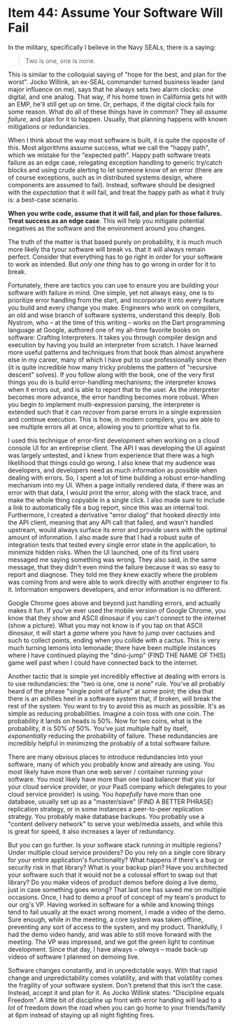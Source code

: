 # Item 44: Assume Your Software Will Fail

In the military, specifically I believe in the Navy SEALs, there is a saying:

> Two is one, one is none.

This is similar to the colloquial saying of "hope for the best, and plan for the
worst". Jocko Willink, an ex-SEAL commander turned business leader (and major
influence on me), says that he always sets two alarm clocks: one digital, and
one analog. That way, if his home town in California gets hit with an EMP, he'll
still get up on time. Or, perhaps, if the digital clock fails for some reason.
What do all of these things have in common? They all _assume failure_, and plan
for it to happen. Usually, that planning happens with known mitigations or
redundancies.

When I think about the way most software is built, it is quite the opposite of
this. Most algorithms assume success, what we call the "happy path", which we
mistake for the "expected path". Happy path software treats failure as an edge
case, relegating exception handling to generic try/catch blocks and using crude
alerting to let someone know of an error (there are of course exceptions, such
as in distributed systems design, where components are assumed to fail).
Instead, software should be designed with the _expectation_ that it will fail,
and treat the happy path as what it truly is: a best-case scenario.

**When you write code, assume that it will fail, and plan for those failures.
Treat success as an edge case**. This will help you mitigate potential negatives
as the software and the environment around you changes.

The truth of the matter is that based purely on probability, it is much much
more likely tha tyour software will break vs. that it will always remain
perfect. Consider that everything has to go right in order for your software to
work as intended. But _only one thing_ has to go wrong in order for it to break.

Fortunately, there are tactics you can use to ensure you are building your
software with failure in mind. One simple, yet not always easy, one is to
prioritize error handling from the start, and incorporate it into every feature
you build and every change you make. Engineers who work on compilers, an old and
wise branch of software systems, understand this deeply. Bob Nystrom, who – at
the time of this writing – works on the Dart programming language at Google,
authored one of my all-time favorite books on software: Crafting Interpreters.
It takes you through compiler design and execution by having you build an
interpreter from scratch. I have learned more useful patterns and techniques
from that book than almost anywhere else in my career, many of which I have put
to use professionally since then (it is quite incredible how many tricky
problems the pattern of "recursive descent" solves). If you follow along with
the book, one of the very first things you do is build error-handling
mechanisms; the interpreter knows when it errors out, and is able to report that
to the user. As the interpreter becomes more advance, the error handling becomes
more robust. When you begin to implement multi-expression parsing, the
interpreter is extended such that it can _recover_ from parse errors in a single
expression and continue execution. This is how, in modern compilers, you are
able to see multiple errors all at once, allowing you to prioritize what to fix.

I used this technique of error-first development when working on a cloud console
UI for an entireprise client. The API I was developing the UI against was
largely untested, and I knew from experience that there was a high likelihood
that things could go wrong. I also knew that my audience was developers, and
developers need as much information as possible when dealing with errors. So, I
spent a lot of time building a robust error-handling mechanism into my UI. When
a page initially rendered data, if there was an error with that data, I would
print the error, along with the stack trace, and make the whole thing copyable
in a single click. I also made sure to include a link to automatically file a
bug report, since this was an internal tool. Furthermore, I created a derivative
"error dialog" that hooked _directly_ into the API client, meaning that any API
call that failed, and wasn't handled upstream, would always surface its error
and provide users with the optimal amount of information. I also made sure that
I had a robust suite of integration tests that tested every single error state
in the application, to minimize hidden risks. When the UI launched, one of its
first users messaged me saying something was wrong. They also said, in the same
message, that they didn't even mind the failure because it was so easy to report
and diagnose. They told me they knew exactly where the problem was coming from
and were able to work directly with another engineer to fix it. Information
empowers developers, and error information is no different.

Google Chrome goes above and beyond just handling errors, and actually makes it
fun. If you've ever used the mobile version of Google Chrome, you know that they
show and ASCII dinosaur if you can't connect to the internet (show a picture).
What you may not know is if you tap on that ASCII dinosaur, it will start a
_game_ where you have to jump over cactuses and such to collect points, ending
when you collide with a cactus. This is very much turning lemons into lemonade;
there have been multiple instances where I have continued playing the
"dino-jump" (FIND THE NAME OF THIS) game well past when I could have connected
back to the internet.

Another tactic that is simple yet incredibly effective at dealing with errors is
to use redundancies: the "two is one, one is none" rule. You've all probably
heard of the phrase "single point of failure" at some point; the idea that there
is an achilles heel in a software system that, if broken, will break the rest of
the system. You want to try to avoid this as much as possible. It's as simple as
reducing probabilities. Imagine a coin toss with one coin. The probability it
lands on heads is 50%. Now for two coins, what is the probability, it is 50%
_of_ 50%. You've just multiple half by itself, _exponentially_ reducing the
probability of failure. These redundancies are incredibly helpful in minimizing
the probably of a total software failure.

There are many obvious places to introduce redundancies into your software, many
of which you probably know and already are using. You most likely have more than
one web server / container running your software. You most likely have more than
one load balancer that you (or your cloud service provider, or your PaaS company
which delegates to your cloud service provider) is using. You _hopefully_ have
more than one database, usually set up as a "master/slave" (FIND A BETTER
PHRASE) replication strategy, or in some instances a peer-to-peer replication
strategy. You probably make database backups. You probably use a "content
delivery network" to serve your web/media assets, and while this is great for
speed, it also increases a layer of redundancy.

But you can go further. Is your software stack running in multiple regions?
Under multiple cloud service providers? Do you rely on a single core library for
your entire application's functionality? What happens if there's a bug or
security risk in that library? What is your backup plan? Have you architected
your software such that it would not be a colossal effort to swap out that
library? Do you make videos of product demos before doing a live demo, just in
case something goes wrong? That last one has saved me on multiple occasions.
Once, I had to demo a proof of concept of my team's product to our org's VP.
Having worked in software for a while and knowing things tend to fail usually at
the exact wrong moment, I made a video of the demo. Sure enough, while in the
meeting, a core system was taken offline, preventing any sort of access to the
system, and my product. Thankfully, I had the demo video handy, and was able to
still move forward with the meeting. The VP was impressed, and we got the green
light to continue development. Since that day, I have always – *always* – made
back-up videos of software I planned on demoing live.

Software changes constantly, and in unpredictable ways. With that rapid change
and unpredictability comes volatility, and with that volatility comes the
fragility of your software system. Don't pretend that this isn't the case.
Instead, accept it and plan for it. As Jocko Willink states: "Discipline equals
Freedom". A little bit of discipline up front with error handling will lead to a
_lot_ of freedom down the road when you can go home to your friends/family at
6pm instead of staying up all night fighting fires.

